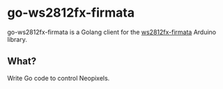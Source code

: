 # go-ws2812fx-firmata
go-ws2812fx-firmata is a Golang client for the [ws2812fx-firmata](github.com/dmowcomber/ws2812fx-firmata) Arduino library.

## What?
Write Go code to control Neopixels.
